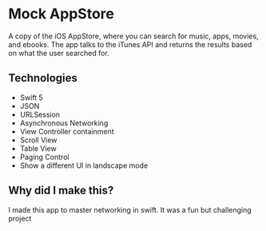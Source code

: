 # Mock AppStore

A copy of the iOS AppStore, where  you can search for music, apps, movies, and ebooks.
The app talks to the iTunes API and returns the results based on what the user searched for.

## Technologies

* Swift 5
* JSON
* URLSession
* Asynchronous Networking
* View Controller containment
* Scroll View
* Table View
* Paging Control
* Show a different UI in landscape mode


## Why did I make this?

I made this app to master networking in swift. It was a fun but challenging project
